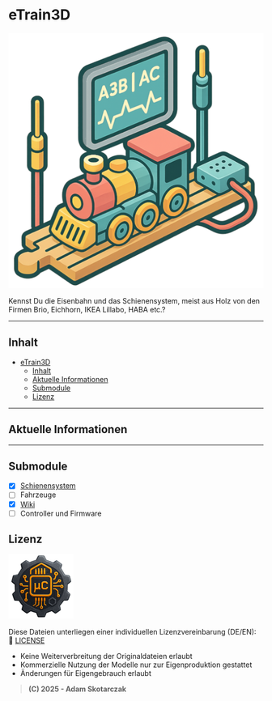 # eTrain3D

![LOGO](./media/logo_3d-2_512x512.png)  

Kennst Du die Eisenbahn und das Schienensystem, meist aus Holz von den Firmen Brio, Eichhorn, IKEA Lillabo, HABA etc.?

---

## Inhalt

- [eTrain3D](#etrain3d)
  - [Inhalt](#inhalt)
  - [Aktuelle Informationen](#aktuelle-informationen)
  - [Submodule](#submodule)
  - [Lizenz](#lizenz)

---

## Aktuelle Informationen

---

## Submodule

- [x] [Schienensystem](https://local.ionivation.com/eTrain3D/rail-cad-standart)  
- [ ] Fahrzeuge  
- [x] [Wiki](https://local.ionivation.com/eTrain3D/eTrain3D/wiki/)  
- [ ] Controller und Firmware  

## Lizenz

![ÇrealAscotLogo](./media/realAscotLogo_128x128.png)  

Diese Dateien unterliegen einer individuellen Lizenzvereinbarung (DE/EN):  
📄 [LICENSE](./LICENSE)  

- Keine Weiterverbreitung der Originaldateien erlaubt  
- Kommerzielle Nutzung der Modelle nur zur Eigenproduktion gestattet  
- Änderungen für Eigengebrauch erlaubt  

> **(C) 2025 - Adam Skotarczak**  
